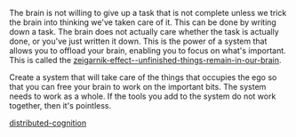 The brain is not willing to give up a task that is not complete unless we trick the brain into thinking we've taken care of it. This can be done by writing down a task. The brain does not actually care whether the task is actually done, or you've just written it down. This is the power of a system that allows you to offload your brain, enabling you to focus on what's important. This is called the [zeigarnik-effect--unfinished-things-remain-in-our-brain](zeigarnik-effect--unfinished-things-remain-in-our-brain.md).

Create a system that will take care of the things that occupies the ego so that you can free your brain to work on the important bits. The system needs to work as a whole. If the tools you add to the system do not work together, then it's pointless.

[distributed-cognition](distributed-cognition.md)